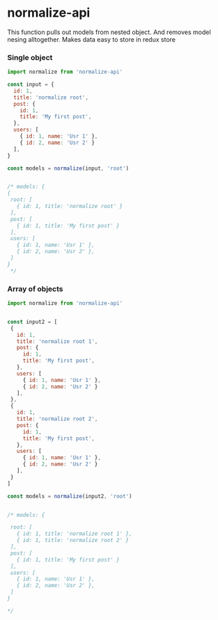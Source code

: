 # normalize-api

This function pulls out models from nested object.
And removes model nesing alltogether.
Makes data easy to store in redux store

### Single object

```javascript
import normalize from 'normalize-api'

const input = {
  id: 1,
  title: 'normalize root',
  post: {
    id: 1,
    title: 'My first post',
  },
  users: [
    { id: 1, name: 'Usr 1' },
    { id: 2, name: 'Usr 2' }
  ],
}

const models = normalize(input, 'root')


/* models: {
{
 root: [
   { id: 1, title: 'normalize root' }
 ],
 post: [
   { id: 1, title: 'My first post' }
 ],
 users: [
   { id: 1, name: 'Usr 1' },
   { id: 2, name: 'Usr 2' },
 ]
}
 */
```

### Array of objects

```javascript
import normalize from 'normalize-api'


const input2 = [
 {
   id: 1,
   title: 'normalize root 1',
   post: {
     id: 1,
     title: 'My first post',
   },
   users: [
     { id: 1, name: 'Usr 1' },
     { id: 2, name: 'Usr 2' }
   ],
 },
 {
   id: 1,
   title: 'normalize root 2',
   post: {
     id: 1,
     title: 'My first post',
   },
   users: [
     { id: 1, name: 'Usr 1' },
     { id: 2, name: 'Usr 2' }
   ],
 }
]

const models = normalize(input2, 'root')


/* models: {

 root: [
   { id: 1, title: 'normalize root 1' },
   { id: 1, title: 'normalize root 2' }
 ],
 post: [
   { id: 1, title: 'My first post' }
 ],
 users: [
   { id: 1, name: 'Usr 1' },
   { id: 2, name: 'Usr 2' },
 ]
}

*/

```
